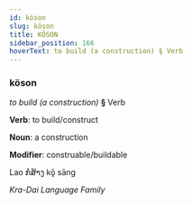 ```yaml
---
id: köson
slug: köson
title: KÖSON
sidebar_position: 166
hoverText: to build (a construction) § Verb
---
```


### köson

*to build (a construction)* **§** Verb

**Verb**: to build/construct

**Noun**: a construction

**Modifier**: construable/buildable

Lao ກໍ່ສ້າງ kǭ sāng 

*Kra-Dai Language Family*